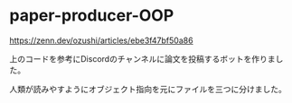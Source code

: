 # paper-producer-OOP

https://zenn.dev/ozushi/articles/ebe3f47bf50a86

上のコードを参考にDiscordのチャンネルに論文を投稿するボットを作りました。

人類が読みやすようにオブジェクト指向を元にファイルを三つに分けました。
